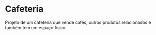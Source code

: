 # Cafeteria
Projeto de um cafeteria que vende cafés, outros produtos relacionados e também tem um espaço físico